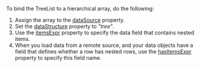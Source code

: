 To bind the TreeList to a hierarchical array, do the following:

1. Assign the array to the [dataSource](/Documentation/ApiReference/UI_Components/dxTreeList/Configuration/#dataSource) property.
2. Set the [dataStructure](/Documentation/ApiReference/UI_Components/dxTreeList/Configuration/#dataStructure) property to *"tree"*.
3. Use the [itemsExpr](/Documentation/ApiReference/UI_Components/dxTreeList/Configuration/#itemsExpr) property to specify the data field that contains nested items.
4. When you load data from a remote source, and your data objects have a field that defines whether a row has nested rows, use the [hasItemsExpr](/Documentation/ApiReference/UI_Components/dxTreeList/Configuration/#hasItemsExpr) property to specify this field name.
